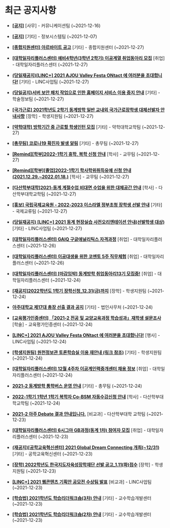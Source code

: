 # 최근 공지사항

* **[[공지]](http://ajou.ac.kr/kr/ajou/notice.do?mode=view&amp;articleNo=147976&amp;article.offset=0&amp;articleLimit=30)**
 [사무] - 커뮤니케이션팀 (~2021-12-16)

* **[[공지]](http://ajou.ac.kr/kr/ajou/notice.do?mode=view&amp;articleNo=141548&amp;article.offset=0&amp;articleLimit=30)**
 [기타] - 정보시스템팀 (~2021-12-07)

* **[[종합지원센터] 아르바이트 공고](http://ajou.ac.kr/kr/ajou/notice.do?mode=view&amp;articleNo=148224&amp;article.offset=0&amp;articleLimit=30)**
 [기타] - 종합지원센터 (~2021-12-27)

* **[[대학일자리플러스센터] 예비4학년(3학년 2학기) 이공계열 취업동아리 모집](http://ajou.ac.kr/kr/ajou/notice.do?mode=view&amp;articleNo=148219&amp;article.offset=0&amp;articleLimit=30)**
 [취업] - 대학일자리플러스센터 (~2021-12-27)

* **[(당일재공지)[LINC+] 2021 AJOU Valley Festa ONtact 에 여러분을 초대합니다!](http://ajou.ac.kr/kr/ajou/notice.do?mode=view&amp;articleNo=148217&amp;article.offset=0&amp;articleLimit=30)**
 [기타] - LINC사업팀 (~2021-12-27)

* **[(당일공지)서버 보안 패치 작업으로 인한 홈페이지 서비스 이용 중지 안내](http://ajou.ac.kr/kr/ajou/notice.do?mode=view&amp;articleNo=148215&amp;article.offset=0&amp;articleLimit=30)**
 [기타] - 학술정보팀 (~2021-12-27)

* **[[국가근로] 2021학년도 2학기 동계방학 일반 교내외 국가근로장학생 대체선발자 안내사항](http://ajou.ac.kr/kr/ajou/notice.do?mode=view&amp;articleNo=148214&amp;article.offset=0&amp;articleLimit=30)**
 [장학] - 학생지원팀 (~2021-12-27)

* **[[약학대학] 방학기간 중 근로할 학생인턴 모집](http://ajou.ac.kr/kr/ajou/notice.do?mode=view&amp;articleNo=148210&amp;article.offset=0&amp;articleLimit=30)**
 [기타] - 약학대학교학팀 (~2021-12-27)

* **[[총무팀] 코로나19 확진자 발생 알림](http://ajou.ac.kr/kr/ajou/notice.do?mode=view&amp;articleNo=148209&amp;article.offset=0&amp;articleLimit=30)**
 [기타] - 총무팀 (~2021-12-27)

* **[[Remind][학부]2022-1학기 휴학, 복학 신청 안내](http://ajou.ac.kr/kr/ajou/notice.do?mode=view&amp;articleNo=148202&amp;article.offset=0&amp;articleLimit=30)**
 [학사] - 교무팀 (~2021-12-27)

* **[[Remind][학부][졸업]2022-1학기 학사학위취득유예 신청 안내(2021.12.29.~2022.01.18.)](http://ajou.ac.kr/kr/ajou/notice.do?mode=view&amp;articleNo=148201&amp;article.offset=0&amp;articleLimit=30)**
 [학사] - 교무팀 (~2021-12-27)

* **[[다산학부대학]2021-동계 계절수업 비대면 수업을 위한 대체공간 안내](http://ajou.ac.kr/kr/ajou/notice.do?mode=view&amp;articleNo=148200&amp;article.offset=0&amp;articleLimit=30)**
 [학사] - 다산학부대학교학팀 (~2021-12-27)

* **[[홍보] 국립국제교육원 - 2022-2023 이스라엘 정부초청 장학생 선발 안내](http://ajou.ac.kr/kr/ajou/notice.do?mode=view&amp;articleNo=148197&amp;article.offset=0&amp;articleLimit=30)**
 [기타] - 국제교류팀 (~2021-12-27)

* **[(당일재공지) [LINC+] 2021 동계 현장실습 사전오리엔테이션 안내(선발학생 대상)](http://ajou.ac.kr/kr/ajou/notice.do?mode=view&amp;articleNo=148195&amp;article.offset=0&amp;articleLimit=30)**
 [기타] - LINC사업팀 (~2021-12-27)

* **[[대학일자리플러스센터] GAIQ 구글애널리틱스 자격과정](http://ajou.ac.kr/kr/ajou/notice.do?mode=view&amp;articleNo=148194&amp;article.offset=0&amp;articleLimit=30)**
 [취업] - 대학일자리플러스센터 (~2021-12-26)

* **[[대학일자리플러스센터] 이공대생을 위한 코멘토 5주 직무체험](http://ajou.ac.kr/kr/ajou/notice.do?mode=view&amp;articleNo=148192&amp;article.offset=0&amp;articleLimit=30)**
 [취업] - 대학일자리플러스센터 (~2021-12-26)

* **[[대학일자리플러스센터] [마감임박] 동계방학 취업동아리13기 모집중!](http://ajou.ac.kr/kr/ajou/notice.do?mode=view&amp;articleNo=148188&amp;article.offset=0&amp;articleLimit=30)**
 [취업] - 대학일자리플러스센터 (~2021-12-24)

* **[[재공지]2022학년도 1학기 장학신청_12.31(금)까지](http://ajou.ac.kr/kr/ajou/notice.do?mode=view&amp;articleNo=148186&amp;article.offset=0&amp;articleLimit=30)**
 [장학] - 학생지원팀 (~2021-12-24)

* **[아주대학교 제17대 총장 선출 결과 공지](http://ajou.ac.kr/kr/ajou/notice.do?mode=view&amp;articleNo=148184&amp;article.offset=0&amp;articleLimit=30)**
 [기타] - 법인사무처 (~2021-12-24)

* **[[교육평가인증센터] 「2021-2 전공 및 교양교육과정 학습성과」재학생 설문조사](http://ajou.ac.kr/kr/ajou/notice.do?mode=view&amp;articleNo=148177&amp;article.offset=0&amp;articleLimit=30)**
 [학술] - 교육평가인증센터 (~2021-12-24)

* **[[LINC+] 2021 AJOU Valley Festa ONtact 에 여러분을 초대합니다!](http://ajou.ac.kr/kr/ajou/notice.do?mode=view&amp;articleNo=148176&amp;article.offset=0&amp;articleLimit=30)**
 [행사] - LINC사업팀 (~2021-12-24)

* **[[학생지원팀] 원천정보관 토론학습실 이용 재안내 (링크 참조)](http://ajou.ac.kr/kr/ajou/notice.do?mode=view&amp;articleNo=148175&amp;article.offset=0&amp;articleLimit=30)**
 [기타] - 학생지원팀 (~2021-12-24)

* **[[대학일자리플러스센터] 12월 4주차 이공계인력중개센터 채용 정보](http://ajou.ac.kr/kr/ajou/notice.do?mode=view&amp;articleNo=148174&amp;article.offset=0&amp;articleLimit=30)**
 [취업] - 대학일자리플러스센터 (~2021-12-24)

* **[2021-2 동계방학 통학버스 운영 안내](http://ajou.ac.kr/kr/ajou/notice.do?mode=view&amp;articleNo=148172&amp;article.offset=0&amp;articleLimit=30)**
 [기타] - 총무팀 (~2021-12-24)

* **[2022-1학기 1학년 1학기 복학자 Co-BSM 자동수강신청 안내](http://ajou.ac.kr/kr/ajou/notice.do?mode=view&amp;articleNo=148170&amp;article.offset=0&amp;articleLimit=30)**
 [학사] - 다산학부대학교학팀 (~2021-12-24)

* **[2021-2 아주 Debate 결과 안내입니다.](http://ajou.ac.kr/kr/ajou/notice.do?mode=view&amp;articleNo=148161&amp;article.offset=0&amp;articleLimit=30)**
 [비교과] - 다산학부대학 교학팀 (~2021-12-23)

* **[[대학일자리플러스센터] 6시그마 GB과정(동계 1차) 참여자 모집](http://ajou.ac.kr/kr/ajou/notice.do?mode=view&amp;articleNo=148158&amp;article.offset=0&amp;articleLimit=30)**
 [취업] - 대학일자리플러스센터 (~2021-12-23)

* **[(재공지)[공학교육혁신센터] 2021 Global Dream Connecting 개최(~12/31)](http://ajou.ac.kr/kr/ajou/notice.do?mode=view&amp;articleNo=148155&amp;article.offset=0&amp;articleLimit=30)**
 [기타] - 공학교육혁신센터 (~2021-12-23)

* **[[장학] 2022학년도 한국지도자육성장학재단 선발 공고_1.11(화)접수](http://ajou.ac.kr/kr/ajou/notice.do?mode=view&amp;articleNo=148145&amp;article.offset=0&amp;articleLimit=30)**
 [장학] - 학생지원팀 (~2021-12-23)

* **[[LINC+] 2021 웹콘텐츠 기획안 공모전 수상팀 발표](http://ajou.ac.kr/kr/ajou/notice.do?mode=view&amp;articleNo=148143&amp;article.offset=0&amp;articleLimit=30)**
 [비교과] - LINC사업팀 (~2021-12-23)

* **[[학습법] 2021학년도 학습리더워크숍(3차) 안내](http://ajou.ac.kr/kr/ajou/notice.do?mode=view&amp;articleNo=148142&amp;article.offset=0&amp;articleLimit=30)**
 [기타] - 교수학습개발센터 (~2021-12-23)

* **[[학습법] 2021학년도 학습리더워크숍(2차) 안내](http://ajou.ac.kr/kr/ajou/notice.do?mode=view&amp;articleNo=148140&amp;article.offset=0&amp;articleLimit=30)**
 [기타] - 교수학습개발센터 (~2021-12-23)

